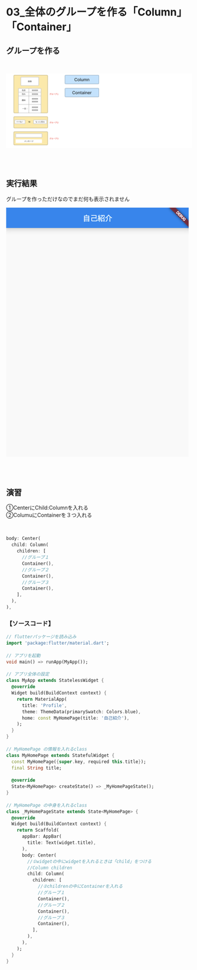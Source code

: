 # **03_全体のグループを作る「Column」「Container」**

## **グループを作る**

<br>

![group](img/03_group1-1.png)

<br><br>

## **実行結果** 

グループを作っただけなのでまだ何も表示されません  

![group](img/03_group1-2.png)

<br><br>

## **演習** 

①CenterにChild:Columnを入れる  
②ColumuにContainerを３つ入れる  

<br>

```dart
body: Center(
  child: Column(
    children: [
      //グループ１
      Container(),
      //グループ２
      Container(),
      //グループ３
      Container(),
    ],
  ),
),
```
### **【ソースコード】**

```dart
// flutterパッケージを読み込み
import 'package:flutter/material.dart';

// アプリを起動
void main() => runApp(MyApp());

// アプリ全体の設定
class MyApp extends StatelessWidget {
  @override
  Widget build(BuildContext context) {
    return MaterialApp(
      title: 'Profile',
      theme: ThemeData(primarySwatch: Colors.blue),
      home: const MyHomePage(title: '自己紹介'),
    );
  }
}

// MyHomePage の情報を入れるclass
class MyHomePage extends StatefulWidget {
  const MyHomePage({super.key, required this.title});
  final String title;

  @override
  State<MyHomePage> createState() => _MyHomePageState();
}

// MyHomePage の中身を入れるclass
class _MyHomePageState extends State<MyHomePage> {
  @override
  Widget build(BuildContext context) {
    return Scaffold(
      appBar: AppBar(
        title: Text(widget.title),
      ),
      body: Center(
        //①widgetの中にwidgetを入れるときは「child」をつける
        //Column children
        child: Column(
          children: [
            //②childrenの中にContainerを入れる
            //グループ１
            Container(),
            //グループ２
            Container(),
            //グループ３
            Container(),
          ],
        ),
      ),
    );
  }
}


```

